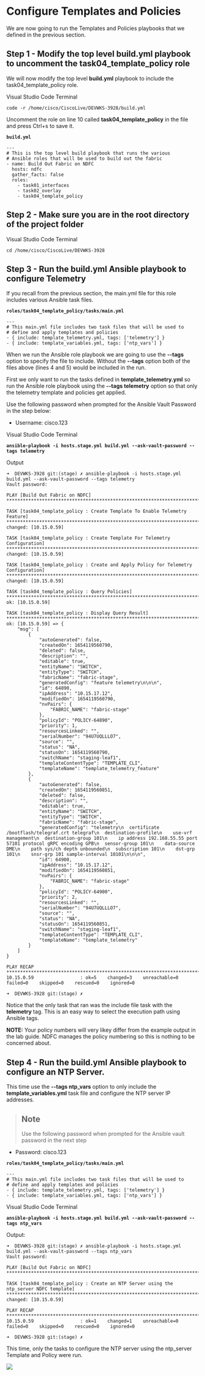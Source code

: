 # Configure Templates and Policies
We are now going to run the Templates and Policies playbooks that we defined in the previous section.

## Step 1 - Modify the top level build.yml playbook to uncomment the task04_template_policy role
We will now modify the top level **build.yml** playbook to include the task04_template_policy role.

Visual Studio Code Terminal

`code -r /home/cisco/CiscoLive/DEVWKS-3928/build.yml`

Uncomment the role on line 10 called **task04_template_policy** in the file and press Ctrl+s to save it.

**`build.yml`**
```
---
# This is the top level build playbook that runs the various
# Ansible roles that will be used to build out the fabric
- name: Build Out Fabric on NDFC
  hosts: ndfc
  gather_facts: false
  roles:
    - task01_interfaces
    - task02_overlay
    - task04_template_policy
```

## Step 2 - Make sure you are in the root directory of the project folder

Visual Studio Code Terminal

`cd /home/cisco/CiscoLive/DEVWKS-3928`

## Step 3 - Run the build.yml Ansible playbook to configure Telemetry
If you recall from the previous section, the main.yml file for this role includes various Ansible task files.

**`roles/task04_template_policy/tasks/main.yml`**
```
---
# This main.yml file includes two task files that will be used to
# define and apply templates and policies
- { include: template_telemetry.yml, tags: ['telemetry'] }
- { include: template_variables.yml, tags: ['ntp_vars'] }
```

When we run the Ansible role playbook we are going to use the **--tags** option to specify the file to include. Without the **--tags** option both of the files above (lines 4 and 5) would be included in the run.

First we only want to run the tasks defined in **template_telemetry.yml** so run the Ansible role playbook using the **--tags telemetry** option so that only the telemetry template and policies get applied.

Use the following password when prompted for the Ansible Vault Password in the step below:

* Username: cisco.123

Visual Studio Code Terminal

**`ansible-playbook -i hosts.stage.yml build.yml --ask-vault-password --tags telemetry`**

Output
```
➜  DEVWKS-3928 git:(stage) ✗ ansible-playbook -i hosts.stage.yml build.yml --ask-vault-password --tags telemetry
Vault password:

PLAY [Build Out Fabric on NDFC] *******************************************************************************************************************************************************************

TASK [task04_template_policy : Create Template To Enable Telemetry Feature] ***********************************************************************************************************************
changed: [10.15.0.59]

TASK [task04_template_policy : Create Template For Telemetry Configuration] ***********************************************************************************************************************
changed: [10.15.0.59]

TASK [task04_template_policy : Create and Apply Policy for Telemetry Configuration] ***************************************************************************************************************
changed: [10.15.0.59]

TASK [task04_template_policy : Query Policies] ****************************************************************************************************************************************************
ok: [10.15.0.59]

TASK [task04_template_policy : Display Query Result] **********************************************************************************************************************************************
ok: [10.15.0.59] => {
    "msg": [
        {
            "autoGenerated": false,
            "createdOn": 1654119560790,
            "deleted": false,
            "description": "",
            "editable": true,
            "entityName": "SWITCH",
            "entityType": "SWITCH",
            "fabricName": "fabric-stage",
            "generatedConfig": "feature telemetry\n\n\n",
            "id": 64890,
            "ipAddress": "10.15.17.12",
            "modifiedOn": 1654119560790,
            "nvPairs": {
                "FABRIC_NAME": "fabric-stage"
            },
            "policyId": "POLICY-64890",
            "priority": 1,
            "resourcesLinked": "",
            "serialNumber": "94U7UQLLLO7",
            "source": "",
            "status": "NA",
            "statusOn": 1654119560790,
            "switchName": "staging-leaf1",
            "templateContentType": "TEMPLATE_CLI",
            "templateName": "template_telemetry_feature"
        },
        {
            "autoGenerated": false,
            "createdOn": 1654119560851,
            "deleted": false,
            "description": "",
            "editable": true,
            "entityName": "SWITCH",
            "entityType": "SWITCH",
            "fabricName": "fabric-stage",
            "generatedConfig": "telemetry\n  certificate /bootflash/telegraf.crt telegraf\n  destination-profile\n    use-vrf management\n  destination-group 101\n    ip address 192.168.55.55 port 57101 protocol gRPC encoding GPB\n  sensor-group 101\n    data-source DME\n    path sys/ch depth unbounded\n  subscription 101\n    dst-grp 101\n    snsr-grp 101 sample-interval 10101\n\n\n",
            "id": 64900,
            "ipAddress": "10.15.17.12",
            "modifiedOn": 1654119560851,
            "nvPairs": {
                "FABRIC_NAME": "fabric-stage"
            },
            "policyId": "POLICY-64900",
            "priority": 2,
            "resourcesLinked": "",
            "serialNumber": "94U7UQLLLO7",
            "source": "",
            "status": "NA",
            "statusOn": 1654119560851,
            "switchName": "staging-leaf1",
            "templateContentType": "TEMPLATE_CLI",
            "templateName": "template_telemetry"
        }
    ]
}

PLAY RECAP ****************************************************************************************************************************************************************************************
10.15.0.59                 : ok=5    changed=3    unreachable=0    failed=0    skipped=0    rescued=0    ignored=0

➜  DEVWKS-3928 git:(stage) ✗
```
Notice that the only task that ran was the include file task with the **telemetry** tag. This is an easy way to select the execution path using Ansible tags.

**NOTE:** Your policy numbers will very likey differ from the example output in the lab guide. NDFC manages the policy numbering so this is nothing to be concerned about.

## Step 4 - Run the build.yml Ansible playbook to configure an NTP Server.
This time use the **--tags ntp_vars** option to only include the **template_variables.yml** task file and configure the NTP server IP addresses.

>## Note
>Use the following password when prompted for the Ansible vault password in the next step

* Password: cisco.123

**`roles/task04_template_policy/tasks/main.yml`**
```
---
# This main.yml file includes two task files that will be used to
# define and apply templates and policies
- { include: template_telemetry.yml, tags: ['telemetry'] }
- { include: template_variables.yml, tags: ['ntp_vars'] }
```

Visual Studio Code Terminal

**`ansible-playbook -i hosts.stage.yml build.yml --ask-vault-password --tags ntp_vars`**

Output:
```
➜  DEVWKS-3928 git:(stage) ✗ ansible-playbook -i hosts.stage.yml build.yml --ask-vault-password --tags ntp_vars
Vault password:

PLAY [Build Out Fabric on NDFC] *******************************************************************************************************************************************************************

TASK [task04_template_policy : Create an NTP Server using the ntp_server NDFC template] ***********************************************************************************************************
changed: [10.15.0.59]

PLAY RECAP ****************************************************************************************************************************************************************************************
10.15.0.59                 : ok=1    changed=1    unreachable=0    failed=0    skipped=0    rescued=0    ignored=0

➜  DEVWKS-3928 git:(stage) ✗
```

This time, only the tasks to configure the NTP server using the ntp_server Template and Policy were run.

![](https://github.com/bert-jan/DEVWKS-3928/blob/main/task04_template_policy/workflow_task04.png)
